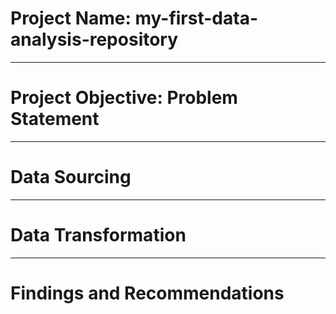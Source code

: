 # Project Name: my-first-data-analysis-repository

---
# Project Objective: Problem Statement



-----
# Data Sourcing



-----
# Data Transformation



-----
# Findings and Recommendations
